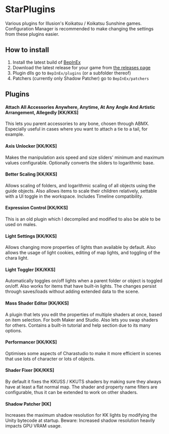 # StarPlugins

Various plugins for Illusion's Koikatsu / Koikatsu Sunshine games.
Configuration Manager is recommended to make changing the settings from these plugins easier.

## How to install
1. Install the latest build of [BepInEx](https://github.com/BepInEx/BepInEx/releases)
2. Download the latest release for your game from [the releases page](../../releases)
3. Plugin dlls go to `BepInEx/plugins` (or a subfolder thereof)
4. Patchers (currently only Shadow Patcher) go to `BepInEx/patchers`

## Plugins

#### Attach All Accessories Anywhere, Anytime, At Any Angle And Artistic Arrangement, Allegedly [KK/KKS]
This lets you parent accessories to any bone, chosen through ABMX. Especially useful in cases
where you want to attach a tie to a tail, for example.

#### Axis Unlocker [KK/KKS]
Makes the manipulation axis speed and size sliders' minimum and maximum values configurable.
Optionally converts the sliders to logarithmic base.

#### Better Scaling [KK/KKS]
Allows scaling of folders, and logarithmic scaling of all objects using the guide objects.
Also allows items to scale their children relatively, settable with a UI toggle in the workspace.
Includes Timeline compatibility.

#### Expression Control [KK/KKS]
This is an old plugin which I decompiled and modified to also be able to be used on males.

#### Light Settings [KK/KKS]
Allows changing more properties of lights than available by default.
Also allows the usage of light cookies, editing of map lights, and toggling of the chara light.

#### Light Toggler [KK/KKS]
Automatically toggles on/off lights when a parent folder or object is toggled on/off.
Also works for items that have built-in lights.
The changes persist through saves/loads without adding extended data to the scene.

#### Mass Shader Editor [KK/KKS]
A plugin that lets you edit the properties of multiple shaders at once, based on item selection.
For both Maker and Studio. Also lets you swap shaders for others.
Contains a built-in tutorial and help section due to its many options.

#### Performancer [KK/KKS]
Optimises some aspects of Charastudio to make it more efficient in scenes that use lots of
character or lots of objects.

#### Shader Fixer [KK/KKS]
By default it fixes the KKUSS / KKUTS shaders by making sure they always have at least a flat normal map.
The shader and property name filters are configurable, thus it can be extended to work on other shaders.

#### Shadow Patcher [KK]
Increases the maximum shadow resolution for KK lights by modifying the Unity bytecode at startup.
Beware: Increased shadow resolution heavily impacts GPU VRAM usage.
